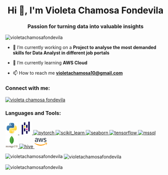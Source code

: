<h1 align="center">Hi 👋, I'm Violeta Chamosa Fondevila</h1>
<h3 align="center">Passion for turning data into valuable insights</h3>

<p align="left"> <img src="https://komarev.com/ghpvc/?username=violetachamosafondevila&label=Profile%20views&color=0e75b6&style=flat" alt="violetachamosafondevila" /> </p>

- 🔭 I’m currently working on a **Project to analyse the most demanded skills for Data Analyst in different job portals**

- 🌱 I’m currently learning **AWS Cloud**

- 📫 How to reach me **violetachamosa10@gmail.com**

<h3 align="left">Connect with me:</h3>
<p align="left">
<a href="https://linkedin.com/in/violeta chamosa fondevila" target="blank"><img align="center" src="https://raw.githubusercontent.com/rahuldkjain/github-profile-readme-generator/master/src/images/icons/Social/linked-in-alt.svg" alt="violeta chamosa fondevila" height="30" width="40" /></a>
</p>

<h3 align="left">Languages and Tools:</h3>
<p align="left">  <a href="https://www.python.org" target="_blank" rel="noreferrer"> <img src="https://raw.githubusercontent.com/devicons/devicon/master/icons/python/python-original.svg" alt="python" width="40" height="40"/> </a>  <a href="https://pandas.pydata.org/" target="_blank" rel="noreferrer"> <img src="https://raw.githubusercontent.com/devicons/devicon/2ae2a900d2f041da66e950e4d48052658d850630/icons/pandas/pandas-original.svg" alt="pandas" width="40" height="40"/> </a> <a href="https://pytorch.org/" target="_blank" rel="noreferrer"> <img src="https://www.vectorlogo.zone/logos/pytorch/pytorch-icon.svg" alt="pytorch" width="40" height="40"/> </a> <a href="https://scikit-learn.org/" target="_blank" rel="noreferrer"> <img src="https://upload.wikimedia.org/wikipedia/commons/0/05/Scikit_learn_logo_small.svg" alt="scikit_learn" width="40" height="40"/> </a> <a href="https://seaborn.pydata.org/" target="_blank" rel="noreferrer"> <img src="https://seaborn.pydata.org/_images/logo-mark-lightbg.svg" alt="seaborn" width="40" height="40"/> </a> <a href="https://www.tensorflow.org" target="_blank" rel="noreferrer"> <img src="https://www.vectorlogo.zone/logos/tensorflow/tensorflow-icon.svg" alt="tensorflow" width="40" height="40"/> </a> <a href="https://www.microsoft.com/en-us/sql-server" target="_blank" rel="noreferrer"> <img src="https://www.svgrepo.com/show/303229/microsoft-sql-server-logo.svg" alt="mssql" width="40" height="40"/> </a> <a href="https://www.mongodb.com/" target="_blank" rel="noreferrer"> <img src="https://raw.githubusercontent.com/devicons/devicon/master/icons/mongodb/mongodb-original-wordmark.svg" alt="mongodb" width="40" height="40"/> </a>  <a href="https://hive.apache.org/" target="_blank" rel="noreferrer"> <img src="https://www.vectorlogo.zone/logos/apache_hive/apache_hive-icon.svg" alt="hive" width="40" height="40"/> </a> <a href="https://aws.amazon.com" target="_blank" rel="noreferrer"> <img src="https://raw.githubusercontent.com/devicons/devicon/master/icons/amazonwebservices/amazonwebservices-original-wordmark.svg" alt="aws" width="40" height="40"/> </a> </p>

<p><img align="left" src="https://github-readme-stats.vercel.app/api/top-langs?username=violetachamosafondevila&show_icons=true&locale=en&layout=compact" alt="violetachamosafondevila" /></p>

<p>&nbsp;<img align="center" src="https://github-readme-stats.vercel.app/api?username=violetachamosafondevila&show_icons=true&locale=en" alt="violetachamosafondevila" /></p>

<p><img align="center" src="https://github-readme-streak-stats.herokuapp.com/?user=violetachamosafondevila&" alt="violetachamosafondevila" /></p>
